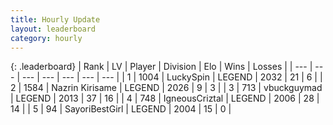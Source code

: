 ```yaml
---
title: Hourly Update
layout: leaderboard
category: hourly
---
```


{: .leaderboard}
| Rank | LV | Player | Division | Elo | Wins | Losses |
| --- | --- | --- | --- | --- | --- | --- |
| <span data-change="0">1</span> | 1004 | <span title="ID: 498412">LuckySpin</span> | LEGEND | <span data-change="0">2032</span> | <span data-change="0">21</span> | <span data-change="0">6</span> |
| <span data-change="0">2</span> | 1584 | <span title="ID: 315148">Nazrin Kirisame</span> | LEGEND | <span data-change="0">2026</span> | <span data-change="0">9</span> | <span data-change="0">3</span> |
| <span data-change="0">3</span> | 713 | <span title="ID: 418052">vbuckguymad</span> | LEGEND | <span data-change="0">2013</span> | <span data-change="0">37</span> | <span data-change="0">16</span> |
| <span data-change="0">4</span> | 748 | <span title="ID: 69018">IgneousCriztal</span> | LEGEND | <span data-change="1">2006</span> | <span data-change="3">28</span> | <span data-change="3">14</span> |
| <span data-change="2">5</span> | 94 | <span title="ID: 543618">SayoriBestGirl</span> | LEGEND | <span data-change="49">2004</span> | <span data-change="2">15</span> | <span data-change="0">0</span> |